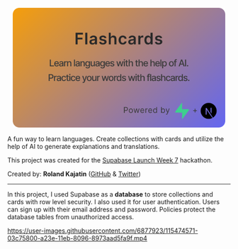 
<p align="center">
  <img width="480" height="270" src="images/banner.svg">
</p>

A fun way to learn languages. Create collections with cards and utilize the help of AI to generate explanations and translations.

This project was created for the [Supabase Launch Week 7](https://supabase.com/launch-week) hackathon.

Created by: **Roland Kajatin** ([GitHub](https://github.com/Kajatin/supabase-flashcard) & [Twitter](https://twitter.com/rolandkajatin))

---

In this project, I used Supabase as a **database** to store collections and cards with row level security. I also used it for user authentication. Users can sign up with their email address and password. Policies protect the database tables from unauthorized access.

<https://user-images.githubusercontent.com/6877923/115474571-03c75800-a23e-11eb-8096-8973aad5fa9f.mp4>
